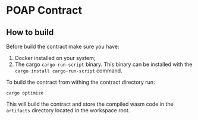 # POAP Contract

## How to build

Before build the contract make sure you have:
1. Docker installed on your system;
2. The cargo `cargo-run-script` binary. 
This binary can be installed with the `cargo install cargo-run-script` command.

To build the contract from withing the contract directory run:
```shell
cargo optimize
```

This will build the contract and store the compiled wasm code in the `artifacts` directory 
located in the workspace root.
